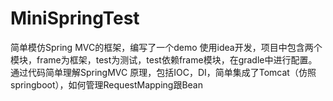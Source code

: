 # MiniSpringTest

简单模仿Spring MVC的框架，编写了一个demo
使用idea开发，项目中包含两个模块，frame为框架，test为测试，test依赖frame模块，在gradle中进行配置。
通过代码简单理解SpringMVC 原理，包括IOC，DI，简单集成了Tomcat（仿照springboot），如何管理RequestMapping跟Bean
